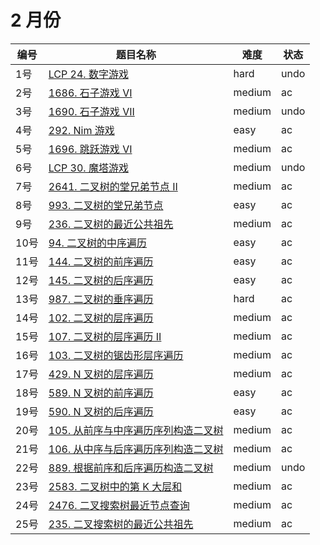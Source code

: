 # 2 月份

**编号**|**题目名称**|**难度**|**状态**
--------|------------|--------|--------
1号|[LCP 24. 数字游戏](./第1题%20LCP%2024.%20数字游戏)|hard|undo
2号|[1686. 石子游戏 VI](./第2题%201686.%20石子游戏%20VI)|medium|ac
3号|[1690. 石子游戏 VII](./第3题%201690.%20石子游戏%20VII)|medium|undo
4号|[292. Nim 游戏](./第4题%20292.%20Nim%20游戏)|easy|ac
5号|[1696. 跳跃游戏 VI](./第5题%201696.%20跳跃游戏%20VI)|medium|ac
6号|[LCP 30. 魔塔游戏](./第6题%20LCP%2030.%20魔塔游戏)|medium|undo
7号|[2641. 二叉树的堂兄弟节点 II](./第7题%202641.%20二叉树的堂兄弟节点%20II)|medium|ac
8号|[993. 二叉树的堂兄弟节点](./第8题%20993.%20二叉树的堂兄弟节点)|easy|ac
9号|[236. 二叉树的最近公共祖先](./第9题%20236.%20二叉树的最近公共祖先)|medium|ac
10号|[94. 二叉树的中序遍历](./第10题%2094.%20二叉树的中序遍历)|easy|ac
11号|[144. 二叉树的前序遍历](./第11题%20144.%20二叉树的中序遍历)|easy|ac
12号|[145. 二叉树的后序遍历](./第12题%20145.%20二叉树的后序遍历)|easy|ac
13号|[987. 二叉树的垂序遍历](./第13题%20987.%20二叉树的垂序遍历)|hard|ac
14号|[102. 二叉树的层序遍历](./第14题%20102.%20二叉树的层序遍历)|medium|ac
15号|[107. 二叉树的层序遍历 II](./第15题%20107.%20二叉树的层序遍历%20II)|medium|ac
16号|[103. 二叉树的锯齿形层序遍历](./第16题%20103.%20二叉树的锯齿形层序遍历)|medium|ac
17号|[429. N 叉树的层序遍历](./第17题%20429.%20N%20叉树的层序遍历)|medium|ac
18号|[589. N 叉树的前序遍历](./第18题%20589.%20N%20叉树的前序遍历)|easy|ac
19号|[590. N 叉树的后序遍历](./第19题%20590.%20N%20叉树的后序遍历)|easy|ac
20号|[105. 从前序与中序遍历序列构造二叉树](./第20题%20105.%20从前序与中序遍历序列构造二叉树)|medium|ac
21号|[106. 从中序与后序遍历序列构造二叉树](./第21题%20106.%20从中序与后序遍历序列构造二叉树)|medium|ac
22号|[889. 根据前序和后序遍历构造二叉树](./第22题%20889.%20根据前序和后序遍历构造二叉树)|medium|undo
23号|[2583. 二叉树中的第 K 大层和](./第23题%202583.%20二叉树中的第%20K%20大层和)|medium|ac
24号|[2476. 二叉搜索树最近节点查询](./第24题%202476.%20二叉搜索树最近节点查询)|medium|ac
25号|[235. 二叉搜索树的最近公共祖先](./第25题%20235.%20二叉搜索树的最近公共祖先)|medium|ac
